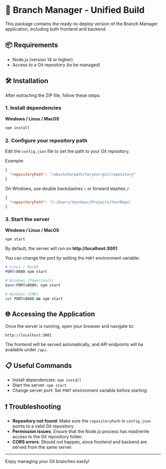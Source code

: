 
# 🚀 Branch Manager - Unified Build

This package contains the ready-to-deploy version of the Branch Manager application, including both frontend and backend.

## 📦 Requirements

- Node.js (version 14 or higher)
- Access to a Git repository (to be managed)

## 🛠️ Installation

After extracting the ZIP file, follow these steps:

### 1. Install dependencies

**Windows / Linux / MacOS**
```bash
npm install
```

### 2. Configure your repository path

Edit the `config.json` file to set the path to your Git repository.

Example:
```json
{
  "repositoryPath": "/absolute/path/to/your/git/repository"
}
```

On Windows, use double backslashes `\` or forward slashes `/`:
```json
{
  "repositoryPath": "C:/Users/YourUser/Projects/YourRepo"
}
```

### 3. Start the server

**Windows / Linux / MacOS**
```bash
npm start
```

By default, the server will run on **http://localhost:3001**.

You can change the port by setting the `PORT` environment variable:
```bash
# Linux / MacOS
PORT=8080 npm start

# Windows (Powershell)
$env:PORT=8080; npm start

# Windows (CMD)
set PORT=8080 && npm start
```

## 🌐 Accessing the Application

Once the server is running, open your browser and navigate to:

```
http://localhost:3001
```

The frontend will be served automatically, and API endpoints will be available under `/api`.

## 📋 Useful Commands

- Install dependencies: `npm install`
- Start the server: `npm start`
- Change server port: Set `PORT` environment variable before starting

## ❗ Troubleshooting

- **Repository not found**: Make sure the `repositoryPath` in `config.json` points to a valid Git repository.
- **Permission issues**: Ensure that the Node.js process has read/write access to the Git repository folder.
- **CORS errors**: Should not happen, since frontend and backend are served from the same server.

---

Enjoy managing your Git branches easily!
